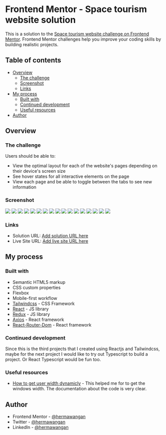 # Frontend Mentor - Space tourism website solution

This is a solution to the [Space tourism website challenge on Frontend Mentor](https://www.frontendmentor.io/challenges/space-tourism-multipage-website-gRWj1URZ3). Frontend Mentor challenges help you improve your coding skills by building realistic projects.

## Table of contents

- [Overview](#overview)
  - [The challenge](#the-challenge)
  - [Screenshot](#screenshot)
  - [Links](#links)
- [My process](#my-process)
  - [Built with](#built-with)
  - [Continued development](#continued-development)
  - [Useful resources](#useful-resources)
- [Author](#author)

## Overview

### The challenge

Users should be able to:

- View the optimal layout for each of the website's pages depending on their device's screen size
- See hover states for all interactive elements on the page
- View each page and be able to toggle between the tabs to see new information

### Screenshot

![](./public/assets//Desktop-Home.png)
![](./public/assets/Deskop-Destinaiton.png)
![](./public/assets//Desktop-Crew.png)
![](./public/assets/Desktop-Technology.png)
![](./public/assets/Tablet-Home-1.png)
![](./public/assets/Tablet-Home-2.png)
![](./public/assets/Tablet-Destination-1.png)
![](./public/assets/Tablet-Destination-2.png)
![](./public/assets/Tablet-Crew-1.png)
![](./public/assets/Tablet-Crew-2.png)
![](./public/assets/Tablet-Technology-1.png)
![](./public/assets/Tablet-Destination-2.png)
![](./public/assets/Mobile-Home.png)
![](./public/assets/Mobile-Home-Active.png)
![](./public/assets/Mobile-Desination.png)
![](./public/assets/Mobile-Crew.png)
![](./public/assets/Mobile-Technology.png)

### Links

- Solution URL: [Add solution URL here](https://www.frontendmentor.io/solutions/a-responsive-space-tourism-website-using-reactjs-and-tailwindcss-rkNuaJBEc)
- Live Site URL: [Add live site URL here](https://spacetourismwebs.netlify.app/)

## My process

### Built with

- Semantic HTML5 markup
- CSS custom properties
- Flexbox
- Mobile-first workflow
- [Tailwindcss](https://tailwindcss.com/) - CSS Framework
- [React](https://reactjs.org/) - JS library
- [Redux](https://redux.js.org/) - JS library
- [Axios](https://axios-http.com/) - React framework
- [React-Router-Dom](https://github.com/remix-run/react-router) - React framework

### Continued development

Since this is the third projects that I created using Reactjs and Tailwindcss, maybe for the next project I would like to try out Typescript to build a project. Or React Typescript would be fun too.

### Useful resources

- [How to get user width dynamicly](https://www.jsdiaries.com/how-to-get-the-width-of-the-window-in-react-js/) - This helped me for to get the windows width. The documentation about the code is very clear.

## Author

- Frontend Mentor - [@hermawangan](https://www.frontendmentor.io/profile/hermawangan)
- Twitter - [@hermawangan](https://twitter.com/hermawangan39)
- LinkedIn - [@hermawangan](https://www.linkedin.com/in/hermawan-gan/)

